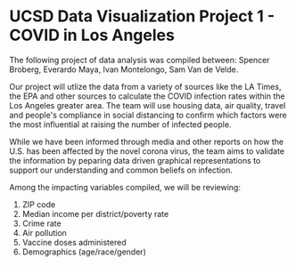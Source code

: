 # UCSD Data Visualization Project 1 - COVID in Los Angeles

The following project of data analysis was compiled between:
Spencer Broberg,
Everardo Maya,
Ivan Montelongo,
Sam Van de Velde.

Our project will utlize the data from a variety of sources like the LA Times, the EPA and other sources to calculate the COVID infection rates
within the Los Angeles greater area. The team will use housing data, air quality, travel and people's compliance in social distancing to confirm 
which factors were the most influential at raising the number of infected people. 

While we have been informed through media and other reports on how the U.S. has been affected by the novel corona virus, the team aims to validate
the information by peparing data driven graphical representations to support our understanding and common beliefs on infection. 

Among the impacting variables compiled, we will be reviewing:

1.	ZIP code
2.	Median income per district/poverty rate
3.	Crime rate
4.	Air pollution
5.	Vaccine doses administered
6.	Demographics (age/race/gender)







